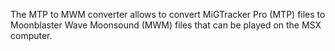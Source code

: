 The MTP to MWM converter allows to convert MiGTracker Pro (MTP) files to Moonblaster Wave Moonsound (MWM) files that can be played on the MSX computer.
